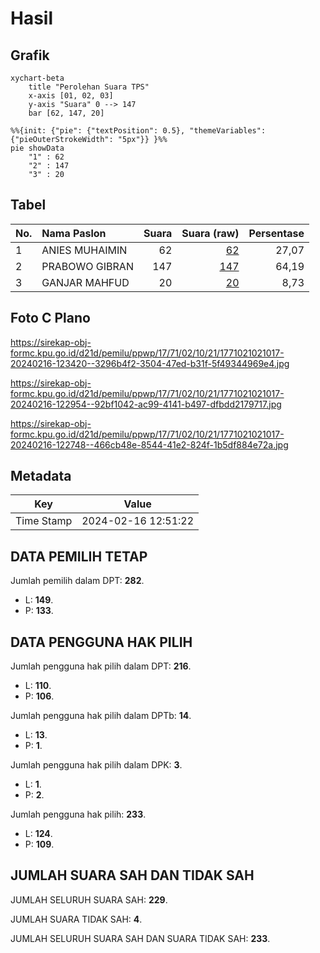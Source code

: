 # Hasil

## Grafik

```mermaid
xychart-beta
    title "Perolehan Suara TPS"
    x-axis [01, 02, 03]
    y-axis "Suara" 0 --> 147
    bar [62, 147, 20]
```

```mermaid
%%{init: {"pie": {"textPosition": 0.5}, "themeVariables": {"pieOuterStrokeWidth": "5px"}} }%%
pie showData
    "1" : 62
    "2" : 147
    "3" : 20
```

## Tabel

| No. | Nama Paslon    | Suara | Suara (raw) | Persentase |
|:--- |:-------------- | -----:| -----------:| ----------:|
| 1   | ANIES MUHAIMIN | 62    | [62][p-1]   | 27,07      |
| 2   | PRABOWO GIBRAN | 147   | [147][p-2]  | 64,19      |
| 3   | GANJAR MAHFUD  | 20    | [20][p-3]   | 8,73       |


[p-1]: https://github.com/gigit-pemilu/pemilu-2024-17-bengkulu/blob/main/pilpres/hitung-suara/sub/17-bengkulu/sub/71-kota-bengkulu/sub/02-gading-cempaka/sub/1021-sidomulyo/sub/017-tps/sub/paslon-1.txt
[p-2]: https://github.com/gigit-pemilu/pemilu-2024-17-bengkulu/blob/main/pilpres/hitung-suara/sub/17-bengkulu/sub/71-kota-bengkulu/sub/02-gading-cempaka/sub/1021-sidomulyo/sub/017-tps/sub/paslon-2.txt
[p-3]: https://github.com/gigit-pemilu/pemilu-2024-17-bengkulu/blob/main/pilpres/hitung-suara/sub/17-bengkulu/sub/71-kota-bengkulu/sub/02-gading-cempaka/sub/1021-sidomulyo/sub/017-tps/sub/paslon-3.txt

## Foto C Plano

https://sirekap-obj-formc.kpu.go.id/d21d/pemilu/ppwp/17/71/02/10/21/1771021021017-20240216-123420--3296b4f2-3504-47ed-b31f-5f49344969e4.jpg

https://sirekap-obj-formc.kpu.go.id/d21d/pemilu/ppwp/17/71/02/10/21/1771021021017-20240216-122954--92bf1042-ac99-4141-b497-dfbdd2179717.jpg

https://sirekap-obj-formc.kpu.go.id/d21d/pemilu/ppwp/17/71/02/10/21/1771021021017-20240216-122748--466cb48e-8544-41e2-824f-1b5df884e72a.jpg


## Metadata

| Key        | Value               |
| ---------- | ------------------- |
| Time Stamp | 2024-02-16 12:51:22 |


## DATA PEMILIH TETAP

Jumlah pemilih dalam DPT: **282**.
 * L: **149**.
 * P: **133**.

## DATA PENGGUNA HAK PILIH

Jumlah pengguna hak pilih dalam DPT: **216**.
 * L: **110**.
 * P: **106**.

Jumlah pengguna hak pilih dalam DPTb: **14**.
 * L: **13**.
 * P: **1**.

Jumlah pengguna hak pilih dalam DPK: **3**.
 * L: **1**.
 * P: **2**.

Jumlah pengguna hak pilih: **233**.
 * L: **124**.
 * P: **109**.

## JUMLAH SUARA SAH DAN TIDAK SAH

JUMLAH SELURUH SUARA SAH: **229**.

JUMLAH SUARA TIDAK SAH: **4**.

JUMLAH SELURUH SUARA SAH DAN SUARA TIDAK SAH: **233**.


